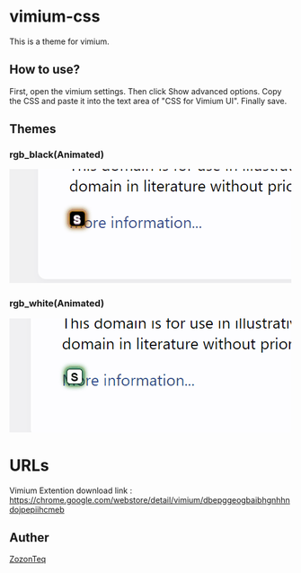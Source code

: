 # vimium-css
This is a theme for vimium.

## How to use?
First, open the vimium settings.
Then click Show advanced options.
Copy the CSS and paste it into the text area of "CSS for Vimium UI".
Finally save.
## Themes
### rgb_black(Animated)
![GIF](https://github.com/ZozonTeq/vimium-css/blob/main/image/rgbblack.gif)
### rgb_white(Animated)
![GIF](https://github.com/ZozonTeq/vimium-css/blob/main/image/rgbwhite.gif)
# URLs
Vimium Extention download link : https://chrome.google.com/webstore/detail/vimium/dbepggeogbaibhgnhhndojpepiihcmeb

## Auther 
[ZozonTeq](https://github.com/ZozonTeq)
